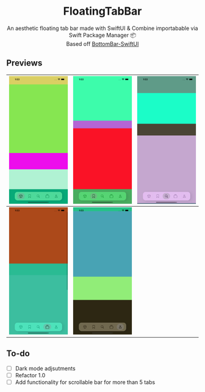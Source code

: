 <h1 align="center">FloatingTabBar</h1>
<div align="center">An aesthetic floating tab bar made with SwiftUI & Combine importabable via Swift Package Manager 📦</div>
<div align="center">Based off <a href ="https://github.com/smartvipere75/bottombar-swiftui">BottomBar-SwiftUI</a></div>

## Previews

| ![](/Screenshots/screen1.png) | ![](/Screenshots/screen2.png) | ![](/Screenshots/screen3.png) |
|--|--|--|
| ![](/Screenshots/screen4.png) | ![](/Screenshots/screen5.png) | |

## To-do
- [ ] Dark mode adjsutments
- [ ] Refactor 1.0
- [ ] Add functionality for scrollable bar for more than 5 tabs
